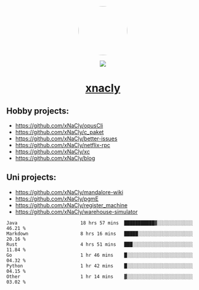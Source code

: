 <p align="center">
  <img style="border-radius: 100px" width="128" height="128" src="https://avatars.githubusercontent.com/u/47723417?v=4"/>
</p>
<p align="center">
  <img src="https://komarev.com/ghpvc/?username=xnacly&&style=flat-square"/>
</p>

<h1 align="center"><a href="https://xnacly.me"> xnacly</a> </h1>

## Hobby projects:
- https://github.com/xNaCly/opusCli
- https://github.com/xNaCly/c_paket
- https://github.com/xNaCly/better-issues
- https://github.com/xNaCly/netflix-rpc
- https://github.com/xNaCly/xc
- https://github.com/xNaCly/blog

## Uni projects:
- https://github.com/xNaCly/mandalore-wiki
- https://github.com/xNaCly/pgmE
- https://github.com/xNaCly/register_machine
- https://github.com/xNaCly/warehouse-simulator


<!--START_SECTION:waka-->

```text
Java                       18 hrs 57 mins  ███████████▓░░░░░░░░░░░░░   46.21 %
Markdown                   8 hrs 16 mins   █████░░░░░░░░░░░░░░░░░░░░   20.16 %
Rust                       4 hrs 51 mins   ███░░░░░░░░░░░░░░░░░░░░░░   11.84 %
Go                         1 hr 46 mins    █░░░░░░░░░░░░░░░░░░░░░░░░   04.32 %
Python                     1 hr 42 mins    █░░░░░░░░░░░░░░░░░░░░░░░░   04.15 %
Other                      1 hr 14 mins    ▓░░░░░░░░░░░░░░░░░░░░░░░░   03.02 %
```

<!--END_SECTION:waka-->
